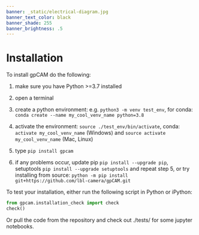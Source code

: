 ```yaml
---
banner: _static/electrical-diagram.jpg
banner_text_color: black
banner_shade: 255
banner_brightness: .5
---
```


# Installation

To install gpCAM do the following:

1. make sure you have Python >=3.7 installed

2. open a terminal

3. create a python environment: e.g. `python3 -m venv test_env`,
   for conda: `conda create --name my_cool_venv_name python=3.8`

4. activate the environment:
  `source ./test_env/bin/activate`,
   conda: `activate my_cool_venv_name` (Windows) and `source activate my_cool_venv_name` (Mac, Linux)

5. type `pip install gpcam` 

6. if any problems occur, update pip `pip install --upgrade pip`,
   setuptools `pip install --upgrade setuptools` and repeat step 5, 
   or try installing from source: `python -m pip install git+https://github.com/lbl-camera/gpCAM.git`

To test your installation, either run the following script in Python or iPython:

```python
from gpcam.installation_check import check
check()
```

Or pull the code from the repository and check out ./tests/ for some jupyter notebooks.

